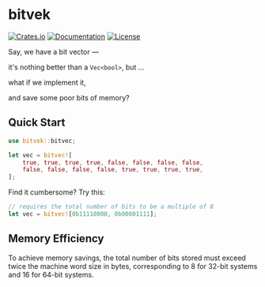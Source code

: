 # bitvek

[![Crates.io](https://img.shields.io/crates/v/bitvek.svg)](https://crates.io/crates/bitvek)
[![Documentation](https://docs.rs/bitvek/badge.svg)](https://docs.rs/bitvek)
[![License](https://img.shields.io/badge/License-MIT-blue.svg)](https://opensource.org/licenses/MIT)

Say, we have a bit vector —

it's nothing better than a `Vec<bool>`, but …

what if we implement it,

and save some poor bits of memory?

## Quick Start

```rust
use bitvek::bitvec;

let vec = bitvec![
    true, true, true, true, false, false, false, false,
    false, false, false, false, true, true, true, true,
];
```

Find it cumbersome? Try this:

```rust
// requires the total number of bits to be a multiple of 8
let vec = bitvec![0b11110000, 0b00001111];
```

## Memory Efficiency

To achieve memory savings, the total number of bits stored must exceed twice the machine word size in bytes, corresponding to 8 for 32-bit systems and 16 for 64-bit systems.
